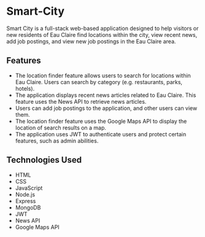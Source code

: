 # Smart-City
Smart City is a full-stack web-based application designed to help visitors or new residents of Eau Claire find locations within the city, view recent news, add job postings, and view new job postings in the Eau Claire area.  

## Features
* The location finder feature allows users to search for locations within Eau Claire. Users can search by category (e.g. restaurants, parks, hotels).
* The application displays recent news articles related to Eau Claire. This feature uses the News API to retrieve news articles.
* Users can add job postings to the application, and other users can view them.
* The location finder feature uses the Google Maps API to display the location of search results on a map.
* The application uses JWT to authenticate users and protect certain features, such as admin abilities.

## Technologies Used
* HTML
* CSS
* JavaScript
* Node.js
* Express
* MongoDB
* JWT
* News API
* Google Maps API
